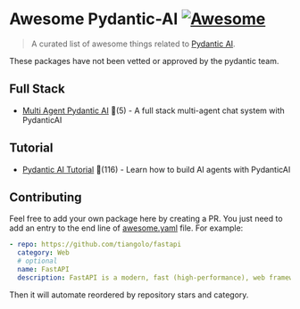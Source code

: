 # Awesome Pydantic-AI [![Awesome](https://awesome.re/badge-flat.svg)](https://github.com/sindresorhus/awesome)

> A curated list of awesome things related to [Pydantic AI](https://ai.pydantic.dev/).

These packages have not been vetted or approved by the pydantic team.


## Full Stack
  
- [Multi Agent Pydantic AI](https://github.com/cgoncalves94/multi-agent-pydanticAI) 🌟(5) - A full stack multi-agent chat system with PydanticAI
  

## Tutorial
  
- [Pydantic AI Tutorial](https://github.com/daveebbelaar/pydantic-ai-tutorial) 🌟(116) - Learn how to build AI agents with PydanticAI
  


## Contributing

Feel free to add your own package here by creating a PR. You just need to add an entry to the end line of [awesome.yaml](./awesome.yaml) file.
For example:

```yaml
- repo: https://github.com/tiangolo/fastapi
  category: Web
  # optional
  name: FastAPI
  description: FastAPI is a modern, fast (high-performance), web framework for building APIs with Python 3.6+ based on standard Python type hints.
```

Then it will automate reordered by repository stars and category.
